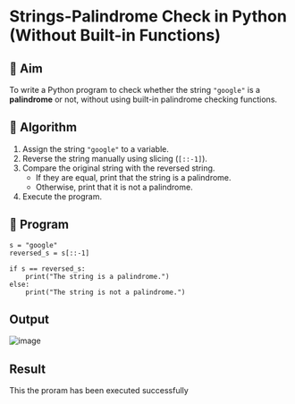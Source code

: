 # Strings-Palindrome Check in Python (Without Built-in Functions)

## 🎯 Aim
To write a Python program to check whether the string `"google"` is a **palindrome** or not, without using built-in palindrome checking functions.

## 🧠 Algorithm
1. Assign the string `"google"` to a variable.
2. Reverse the string manually using slicing (`[::-1]`).
3. Compare the original string with the reversed string.
   - If they are equal, print that the string is a palindrome.
   - Otherwise, print that it is not a palindrome.
4. Execute the program.

## 🧾 Program

```
s = "google"
reversed_s = s[::-1]

if s == reversed_s:
    print("The string is a palindrome.")
else:
    print("The string is not a palindrome.")

```
## Output
![image](https://github.com/user-attachments/assets/02c0b717-0010-46a2-a254-c4d031af7442)

## Result
This the proram has been executed successfully
